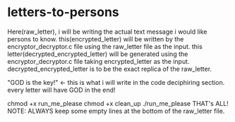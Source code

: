 # letters-to-persons
Here(raw_letter), i will be writing the actual text message i would like persons to know.
this(encrypted_letter) will be written by the encryptor_decryptor.c file using the raw_letter file as the input.
this letter(decrypted_encrypted_letter) will be generated using the encryptor_decryptor.c file taking encrypted_letter as the input.
decrypted_encrypted_letter is to be the exact replica of the raw_letter.

"GOD is the key!" <- this is what i will write in the code deciphiring section. every letter will have GOD in the end!

chmod +x run_me_please
chmod +x clean_up
./run_me_please
THAT's ALL!
NOTE: ALWAYS keep some empty lines at the bottom of the raw_letter file.